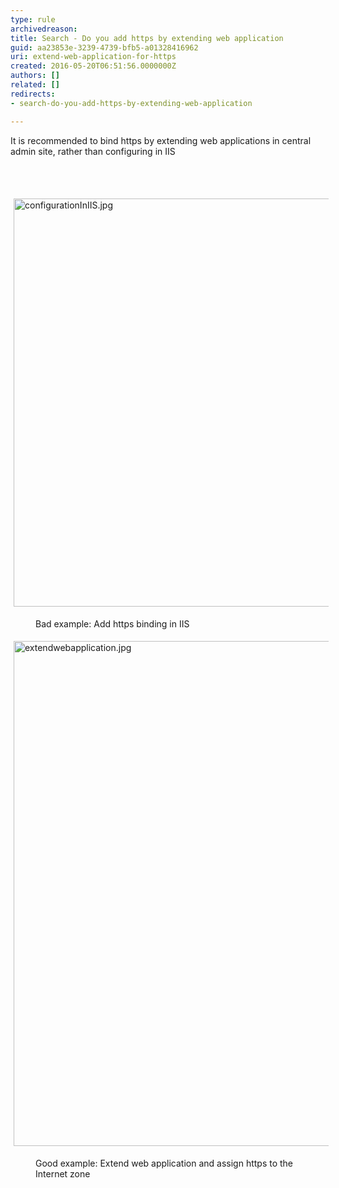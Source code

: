 ```yaml
---
type: rule
archivedreason: 
title: Search - Do you add https by extending web application
guid: aa23853e-3239-4739-bfb5-a01328416962
uri: extend-web-application-for-https
created: 2016-05-20T06:51:56.0000000Z
authors: []
related: []
redirects:
- search-do-you-add-https-by-extending-web-application

---
```



<p>​It is recommended to bind https by extending web applications in central admin site, rather than configuring in IIS</p>
<br><excerpt class='endintro'></excerpt><br>
<dl class="ssw15-rteElement-ImageArea"><img src="/SiteAssets/extend-web-application-for-https/configurationInIIS.jpg" alt="configurationInIIS.jpg" style="margin&#58;5px;width&#58;653px;" /></dl><dd class="ssw15-rteElement-FigureBad">Bad example&#58; Add https binding in IIS</dd><dl class="ssw15-rteElement-ImageArea"><img src="/SiteAssets/extend-web-application-for-https/extendwebapplication.jpg" alt="extendwebapplication.jpg" style="margin&#58;5px;width&#58;808px;" /></dl><dd class="ssw15-rteElement-FigureGood">​Good example&#58; Extend web application and assign https to the Internet zone</dd><p class="ssw15-rteElement-P">​​<br></p>


